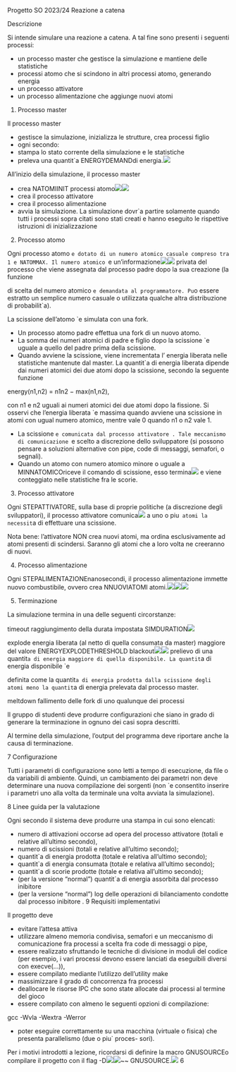 Progetto SO 2023/24 Reazione a catena

Descrizione

Si intende simulare una reazione a catena. A tal fine sono presenti i seguenti processi:

- un processo master che gestisce la simulazione e mantiene delle statistiche
- processi atomo che si scindono in altri processi atomo, generando energia
- un processo attivatore
- un processo alimentazione che aggiunge nuovi atomi
1. Processo<a name="_page2_x56.69_y384.83"></a> master

Il processo master

- gestisce la simulazione, inizializza le strutture, crea processi figlio
- ogni secondo:
- stampa lo stato corrente della simulazione e le statistiche
- preleva una quantit`a ENERGYDEMANDdi energia.![](Aspose.Words.86582a17-653f-49cf-a560-d4af286c4533.001.png)

All’inizio della simulazione, il processo master

- crea NATOMIINIT processi atomo![](Aspose.Words.86582a17-653f-49cf-a560-d4af286c4533.002.png)![](Aspose.Words.86582a17-653f-49cf-a560-d4af286c4533.003.png)
- crea il processo attivatore
- crea il processo alimentazione
- avvia la simulazione. La simulazione dovr`a partire solamente quando tutti i processi sopra citati sono stati creati e hanno eseguito le rispettive istruzioni di inizializzazione
2. Processo<a name="_page2_x56.69_y618.40"></a> atomo

Ogni processo atomo `e dotato di un numero atomico casuale compreso tra 1 e NATOMMAX. Il numero atomico `e un’informazione![](Aspose.Words.86582a17-653f-49cf-a560-d4af286c4533.004.png)![](Aspose.Words.86582a17-653f-49cf-a560-d4af286c4533.005.png) privata del processo che viene assegnata dal processo padre dopo la sua creazione (la funzione

di scelta del numero atomico `e demandata al programmatore. Pu`o essere estratto un semplice numero casuale o utilizzata qualche altra distribuzione di probabilit`a).

La scissione dell’atomo `e simulata con una fork.

- Un processo atomo padre effettua una fork di un nuovo atomo.
- La somma dei numeri atomici di padre e figlio dopo la scissione `e uguale a quello del padre prima della scissione.
- Quando avviene la scissione, viene incrementata l’ energia liberata nelle statistiche mantenute dal master. La quantit`a di energia liberata dipende dai numeri atomici dei due atomi dopo la scissione, secondo la seguente funzione

energy(n1,n2) = n1n2 − max(n1,n2),

con n1 e n2 uguali ai numeri atomici dei due atomi dopo la fissione. Si osservi che l’energia liberata `e massima quando avviene una scissione in atomi con ugual numero atomico, mentre vale 0 quando n1 o n2 vale 1.

- La scissione `e comunicata dal processo attivatore . Tale meccanismo di comunicazione `e scelto a discrezione dello sviluppatore (si possono pensare a soluzioni alternative con pipe, code di messaggi, semafori, o segnali).
- Quando un atomo con numero atomico minore o uguale a MINNATOMICOriceve il comando di scissione, esso termina![](Aspose.Words.86582a17-653f-49cf-a560-d4af286c4533.006.png) e viene conteggiato nelle statistiche fra le scorie.
3. Processo<a name="_page3_x56.69_y272.28"></a> attivatore

Ogni STEPATTIVATORE, sulla base di proprie politiche (a discrezione degli sviluppatori), il processo attivatore comunica![](Aspose.Words.86582a17-653f-49cf-a560-d4af286c4533.007.png) a uno o piu` atomi la necessit`a di effettuare una scissione.

Nota bene: l’attivatore NON crea nuovi atomi, ma ordina esclusivamente ad atomi presenti di scindersi. Saranno gli atomi che a loro volta ne creeranno di nuovi.

4. Processo<a name="_page3_x56.69_y354.42"></a> alimentazione

Ogni STEPALIMENTAZIONEnanosecondi, il processo alimentazione immette nuovo combustibile, ovvero crea NNUOVIATOMI atomi.![](Aspose.Words.86582a17-653f-49cf-a560-d4af286c4533.008.png)![](Aspose.Words.86582a17-653f-49cf-a560-d4af286c4533.009.png)![](Aspose.Words.86582a17-653f-49cf-a560-d4af286c4533.010.png)

5. Terminazione

<a name="_page3_x56.69_y410.71"></a>La simulazione termina in una delle seguenti circorstanze:

timeout raggiungimento della durata impostata SIMDURATION![](Aspose.Words.86582a17-653f-49cf-a560-d4af286c4533.011.png)

explode energia liberata (al netto di quella consumata da master) maggiore del valore ENERGYEXPLODETHRESHOLD blackout![](Aspose.Words.86582a17-653f-49cf-a560-d4af286c4533.012.png)![](Aspose.Words.86582a17-653f-49cf-a560-d4af286c4533.013.png) prelievo di una quantit`a di energia maggiore di quella disponibile. La quantit`a di energia disponibile `e

definita come la quantit`a di energia prodotta dalla scissione degli atomi meno la quantit`a di energia prelevata dal processo master.

meltdown fallimento delle fork di uno qualunque dei processi

Il gruppo di studenti deve produrre configurazioni che siano in grado di generare la terminazione in ognuno dei casi sopra descritti.

Al termine della simulazione, l’output del programma deve riportare anche la causa di terminazione.

7  Configurazione

<a name="_page4_x56.69_y171.56"></a>Tutti i parametri di configurazione sono letti a tempo di esecuzione, da file o da variabili di ambiente. Quindi, un cambiamento dei parametri non deve determinare una nuova compilazione dei sorgenti (non `e consentito inserire i parametri uno alla volta da terminale una volta avviata la simulazione).

8  Linee<a name="_page4_x56.69_y250.62"></a> guida per la valutazione

Ogni secondo il sistema deve produrre una stampa in cui sono elencati:

- numero di attivazioni occorse ad opera del processo attivatore (totali e relative all’ultimo secondo),
- numero di scissioni (totali e relative all’ultimo secondo);
- quantit`a di energia prodotta (totale e relativa all’ultimo secondo);
- quantit`a di energia consumata (totale e relativa all’ultimo secondo);
- quantit`a di scorie prodotte (totale e relativa all’ultimo secondo);
- (per la versione “normal”) quantit`a di energia assorbita dal processo inibitore
- (per la versione “normal”) log delle operazioni di bilanciamento condotte dal processo inibitore .
9  Requisiti<a name="_page4_x56.69_y441.54"></a> implementativi

Il progetto deve

- evitare l’attesa attiva
- utilizzare almeno memoria condivisa, semafori e un meccanismo di comunicazione fra processi a scelta fra code di messaggi o pipe,
- essere realizzato sfruttando le tecniche di divisione in moduli del codice (per esempio, i vari processi devono essere lanciati da eseguibili diversi con execve(...)),
- essere compilato mediante l’utilizzo dell’utility make
- massimizzare il grado di concorrenza fra processi
- deallocare le risorse IPC che sono state allocate dai processi al termine del gioco
- essere compilato con almeno le seguenti opzioni di compilazione:

gcc -Wvla -Wextra -Werror

- poter eseguire correttamente su una macchina (virtuale o fisica) che presenta parallelismo (due o piu` proces- sori).

Per i motivi introdotti a lezione, ricordarsi di definire la macro GNUSOURCEo compilare il progetto con il flag -D![](Aspose.Words.86582a17-653f-49cf-a560-d4af286c4533.014.png)![](Aspose.Words.86582a17-653f-49cf-a560-d4af286c4533.015.png)~~ GNUSOURCE.![](Aspose.Words.86582a17-653f-49cf-a560-d4af286c4533.016.png)
6
